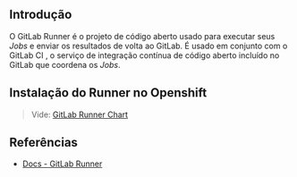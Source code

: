 ## Introdução

O GitLab Runner é o projeto de código aberto usado para executar seus
_Jobs_ e enviar os resultados de volta ao GitLab. É usado em conjunto
com o GitLab CI , o serviço de integração contínua de código aberto
incluído no GitLab que coordena os _Jobs_.

## Instalação do Runner no Openshift

> Vide: [GitLab Runner Chart](https://xpto.com/cgs/DEVOPS/helm/chart-gitlab-runner)


## Referências
- [Docs - GitLab Runner](https://docs.gitlab.com/runner/)